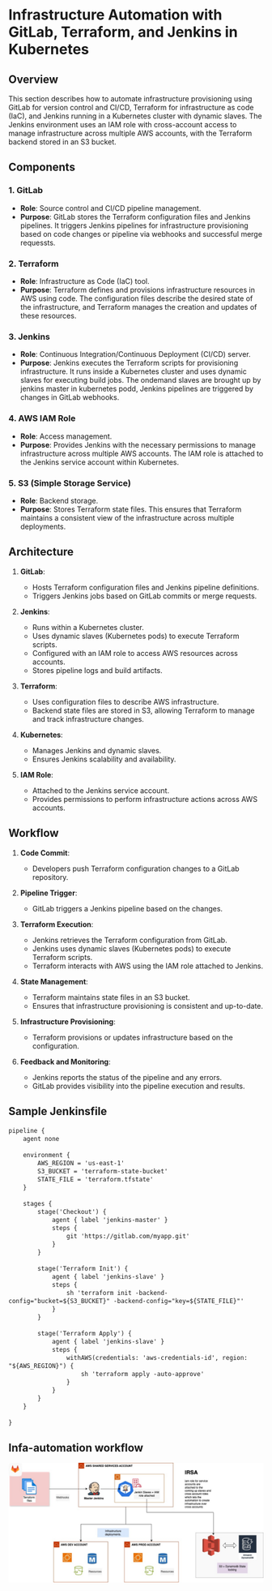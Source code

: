 # Infrastructure Automation with GitLab, Terraform, and Jenkins in Kubernetes

## Overview

 This section  describes how to automate infrastructure provisioning using GitLab for version control and CI/CD, Terraform for infrastructure as code (IaC), and Jenkins running in a Kubernetes cluster with dynamic slaves. The Jenkins environment uses an IAM role with cross-account access to manage infrastructure across multiple AWS accounts, with the Terraform backend stored in an S3 bucket.

## Components

### 1. GitLab

- **Role**: Source control and CI/CD pipeline management.
- **Purpose**: GitLab stores the Terraform configuration files and Jenkins pipelines. It triggers Jenkins pipelines for infrastructure provisioning based on code changes or pipeline via webhooks and successful merge requessts.

### 2. Terraform

- **Role**: Infrastructure as Code (IaC) tool.
- **Purpose**: Terraform defines and provisions infrastructure resources in AWS using code. The configuration files describe the desired state of the infrastructure, and Terraform manages the creation and updates of these resources.

### 3. Jenkins

- **Role**: Continuous Integration/Continuous Deployment (CI/CD) server.
- **Purpose**: Jenkins executes the Terraform scripts for provisioning infrastructure. It runs inside a Kubernetes cluster and uses dynamic slaves for executing build jobs. The ondemand slaves are brought up by jenkins master in kubernetes podd, Jenkins pipelines are triggered by changes in GitLab webhooks.



### 4. AWS IAM Role

- **Role**: Access management.
- **Purpose**: Provides Jenkins with the necessary permissions to manage infrastructure across multiple AWS accounts. The IAM role is attached to the Jenkins service account within Kubernetes.

### 5. S3 (Simple Storage Service)

- **Role**: Backend storage.
- **Purpose**: Stores Terraform state files. This ensures that Terraform maintains a consistent view of the infrastructure across multiple deployments.

## Architecture

1. **GitLab**:
   - Hosts Terraform configuration files and Jenkins pipeline definitions.
   - Triggers Jenkins jobs based on GitLab commits or merge requests.

2. **Jenkins**:
   - Runs within a Kubernetes cluster.
   - Uses dynamic slaves (Kubernetes pods) to execute Terraform scripts.
   - Configured with an IAM role to access AWS resources across accounts.
   - Stores pipeline logs and build artifacts.

3. **Terraform**:
   - Uses configuration files to describe AWS infrastructure.
   - Backend state files are stored in S3, allowing Terraform to manage and track infrastructure changes.

4. **Kubernetes**:
   - Manages Jenkins and dynamic slaves.
   - Ensures Jenkins scalability and availability.

5. **IAM Role**:
   - Attached to the Jenkins service account.
   - Provides permissions to perform infrastructure actions across AWS accounts.

## Workflow

1. **Code Commit**:
   - Developers push Terraform configuration changes to a GitLab repository.

2. **Pipeline Trigger**:
   - GitLab triggers a Jenkins pipeline based on the changes.

3. **Terraform Execution**:
   - Jenkins retrieves the Terraform configuration from GitLab.
   - Jenkins uses dynamic slaves (Kubernetes pods) to execute Terraform scripts.
   - Terraform interacts with AWS using the IAM role attached to Jenkins.

4. **State Management**:
   - Terraform maintains state files in an S3 bucket.
   - Ensures that infrastructure provisioning is consistent and up-to-date.

5. **Infrastructure Provisioning**:
   - Terraform provisions or updates infrastructure based on the configuration.

6. **Feedback and Monitoring**:
   - Jenkins reports the status of the pipeline and any errors.
   - GitLab provides visibility into the pipeline execution and results.

## Sample Jenkinsfile

```
pipeline {
    agent none

    environment {
        AWS_REGION = 'us-east-1'
        S3_BUCKET = 'terraform-state-bucket'
        STATE_FILE = 'terraform.tfstate'
    }

    stages {
        stage('Checkout') {
            agent { label 'jenkins-master' }
            steps {
                git 'https://gitlab.com/myapp.git'
            }
        }

        stage('Terraform Init') {
            agent { label 'jenkins-slave' }
            steps {
                sh 'terraform init -backend-config="bucket=${S3_BUCKET}" -backend-config="key=${STATE_FILE}"'
            }
        }

        stage('Terraform Apply') {
            agent { label 'jenkins-slave' }
            steps {
                withAWS(credentials: 'aws-credentials-id', region: "${AWS_REGION}") {
                    sh 'terraform apply -auto-approve'
                }
            }
        }
    }

}
``` 


## Infa-automation workflow

![alt text](platform-eng-Infrastructure-automations.jpg)